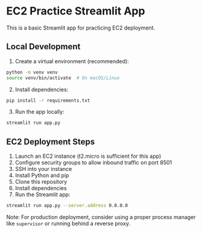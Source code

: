 # EC2 Practice Streamlit App

This is a basic Streamlit app for practicing EC2 deployment.

## Local Development

1. Create a virtual environment (recommended):
```bash
python -m venv venv
source venv/bin/activate  # On macOS/Linux
```

2. Install dependencies:
```bash
pip install -r requirements.txt
```

3. Run the app locally:
```bash
streamlit run app.py
```

## EC2 Deployment Steps

1. Launch an EC2 instance (t2.micro is sufficient for this app)
2. Configure security groups to allow inbound traffic on port 8501
3. SSH into your instance
4. Install Python and pip
5. Clone this repository
6. Install dependencies
7. Run the Streamlit app:
```bash
streamlit run app.py --server.address 0.0.0.0
```

Note: For production deployment, consider using a proper process manager like `supervisor` or running behind a reverse proxy.
